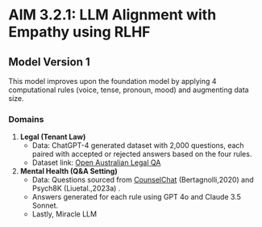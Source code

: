 # AIM 3.2.1: LLM Alignment with Empathy using RLHF

## Model Version 1

This model improves upon the foundation model by applying 4 computational rules (voice, tense, pronoun, mood) and augmenting data size.
### Domains
1. **Legal (Tenant Law)**
    - Data: ChatGPT-4 generated dataset with 2,000 questions, each paired with accepted or rejected answers based on the four rules.
    - Dataset link: [Open Australian Legal QA](https://huggingface.co/datasets/umarbutler/open-australian-legal-qa)
2. **Mental Health (Q&A Setting)**
    - Data: Questions sourced from [CounselChat](https://huggingface.co/datasets/EmoCareAI/Psych8k) (Bertagnolli,2020) and Psych8K (Liuetal.,2023a) .
    - Answers generated for each rule using GPT 4o and Claude 3.5 Sonnet.
    - Lastly, Miracle LLM
